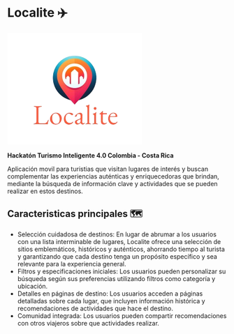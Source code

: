 # Localite :airplane:

![Localite logo](app/src/main/res/drawable/logot.png)

**Hackatón Turismo Inteligente 4.0
  Colombia - Costa Rica**

Aplicación movil para turistias que visitan lugares de interés y buscan complementar las experiencias auténticas y enriquecedoras que brindan, mediante la búsqueda de información clave y actividades que se pueden realizar en estos destinos.

## Caracteristicas principales :world_map:
- Selección cuidadosa de destinos: En lugar de abrumar a los usuarios con una lista interminable de lugares, Localite ofrece una selección de sitios emblemáticos, históricos y auténticos, ahorrando tiempo al turista y garantizando que cada destino tenga un propósito específico y sea relevante para la experiencia general.
- Filtros y especificaciones iniciales: Los usuarios pueden personalizar su búsqueda según sus preferencias utilizando filtros como categoría y ubicación.
- Detalles en páginas de destino: Los usuarios acceden a páginas detalladas sobre cada lugar, que incluyen información histórica y recomendaciones de actividades que hace el destino.
- Comunidad integrada: Los usuarios pueden compartir recomendaciones con otros viajeros sobre que actividades realizar.
